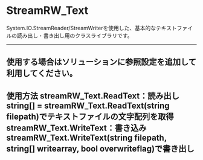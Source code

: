 # StreamRW_Text
System.IO.StreamReader/StreamWriterを使用した、基本的なテキストファイルの読み出し・書き出し用のクラスライブラリです。

------------------------
使用する場合はソリューションに参照設定を追加して利用してください。
------------------------
使用方法
streamRW_Text.ReadText：読み出し
  string[] = streamRW_Text.ReadText(string filepath)でテキストファイルの文字配列を取得
streamRW_Text.WriteText：書き込み
  streamRW_Text.WriteText(string filepath, string[] writearray, bool overwriteflag)で書き出し
------------------------
